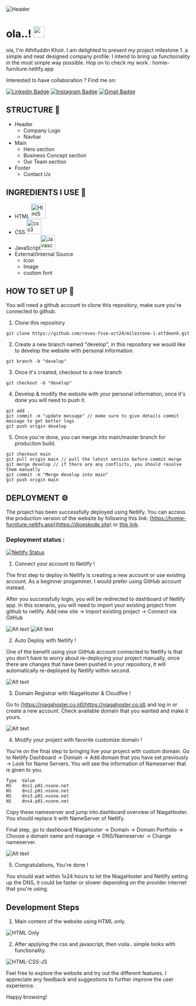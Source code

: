 <!-- [![Review Assignment Due Date](https://classroom.github.com/assets/deadline-readme-button-22041afd0340ce965d47ae6ef1cefeee28c7c493a6346c4f15d667ab976d596c.svg)](https://classroom.github.com/a/dyiPpHu0) -->

![Header](/assets/readme-images/homie-preview.png)

<h1 align="left">ola..! <img src="https://raw.githubusercontent.com/muhammad-avicena/profile/master/wave.gif" width="30px" height="30px" /> </h1>

ola, I'm Athifuddin Khoir. I am delighted to present my project milestone 1. a simple and neat designed company profile. I intend to bring up functioinality in the most simple way possible. Hop on to check my work : homie-furniture.netlify.app

Interested to have collaboration ? Find me on:

[![Linkedin Badge](https://img.shields.io/badge/-Athifuddin_Khoir-blue?style=flat-square&logo=Linkedin&logoColor=white)](www.linkedin.com/in/atfdeenk)
[![Instagram Badge](https://img.shields.io/badge/-atfdeen-purple?style=flat-square&logo=instagram&logoColor=white)](https://www.instagram.com/atfdeen/)
[![Gmail Badge](https://img.shields.io/badge/-atfdeenk@gmail.com-c14438?style=flat-square&logo=Gmail&logoColor=white)](mailto:atfdeenk@gmail.com)

## STRUCTURE 📰

- Header
  - Company Logo
  - Navbar
- Main
  - Hero section
  - Business Concept section
  - Our Team section
- Footer
  - Contact Us

## INGREDIENTS I USE 📜

- HTML <img src="https://cdn.jsdelivr.net/npm/devicon-2.2@2.2.0/icons/html5/html5-original.svg" title="Html5" alt="Html5" width="40" height="40"/>&nbsp;
- CSS <img src="https://cdn.jsdelivr.net/npm/devicon-2.2@2.2.0/icons/css3/css3-original.svg" title="css3" alt="css3" width="40" height="40"/>&nbsp;
- JavaScript<img src="https://cdn.jsdelivr.net/gh/devicons/devicon/icons/javascript/javascript-original.svg" title="Javascript" alt="Javascript" width="40" height="40"/>&nbsp;
- External/Internal Source
  - Icon
  - Image
  - custom font

## HOW TO SET UP 📰

You will need a github account to clone this repository, make sure you're connected to github.

1. Clone this repository

```
git clone https://github.com/revou-fsse-oct24/milestone-1-atfdeenk.git
```

2. Create a new branch named "develop", in this repository we would like to develop the website with personal information.

```
git branch -b "develop"
```

3. Once it's created, checkout to a new branch

```
git checkout -b "develop"
```

4. Develop & modify the website with your personal information, once it's done you will need to push it.

```
git add .
git commit -m "update message" // make sure to give details commit message to get better logs
git push origin develop
```

5. Once you're done, you can merge into main/master branch for production build.

```
git checkout main
git pull origin main // pull the latest version before commit merge
git merge develop // if there are any conflicts, you should resolve them manually
git commit -m "Merge develop into main"
git push origin main
```

## DEPLOYMENT ⚙️

The project has been successfully deployed using Netlify. You can access the production version of the website by following this link: [https://homie-furniture.netlify.app](https://djoeskode.site) or [this link](https://www.djoeskode.site).

### Deployment status :

[![Netlify Status](https://api.netlify.com/api/v1/badges/0291a9f3-ec77-4ea4-b36c-f9481db8029f/deploy-status)](https://app.netlify.com/sites/homie-furniture/deploys)

1. Connect your account to Netlify !

The first step to deploy in Netlify is creating a new account or use existing account. As a beginner progammer, I would prefer using GitHub account instead.

After you successfully login, you will be redirected to dashboard of Netlify app. In this scenario, you will need to import your existing project from github to netlify. Add new site -> Import existing project -> Connect via GitHub

![Alt text](/assets/readme-images/netlify-2.png)
![Alt text](/assets/readme-images/netlify-3.png)

2. Auto Deploy with Netlify !

One of the benefit using your GitHub account connected to Netlify is that you don't have to worry about re-deploying your project manually, once there are changes that have been pushed in your repository, it will automatically re-deployed by Netlify within second.

![Alt text](/assets/readme-images/netlify-auto-deploy.png)

3. Domain Registrar with NiagaHoster & Cloudfire !

Go to [https://niagahoster.co.id](https://niagahoster.co.id) and log in or create a new account. Check available domain that you wanted and make it yours.

![Alt text](/assets/readme-images/niagahoster-login.png)

4. Modify your project with favorite customize domain !

You're on the final step to bringing live your project with custom domain. Go to Netlify Dashboard -> Domain -> Add domain that you have set previously -> Look for Name Servers. You will see the information of Nameserver that is given to you.

```
Type  Value
NS    dns1.p01.nsone.net
NS    dns2.p01.nsone.net
NS    dns3.p01.nsone.net
NS    dns4.p01.nsone.net
```

Copy these nameserver and jump into dashboard overview of NiagaHoster. You should replace it with NameServer of Netlify.

Final step, go to dashboard Niagahoster -> Domain -> Domain Portfolio -> Choose a domain name and manage -> DNS/Nameserver -> Change nameserver.

![Alt text](/assets/readme-images/domain-16.png)

5. Congratulations, You're done !

You should wait within 1x24 hours to let the NiagaHoster and Netlify setting up the DNS, it could be faster or slower depending on the provider internet that you're using.


## Development Steps

1. Main content of the website using HTML only.

![HTML Only](/assets/dev-step/html-only.png)

2. After applying the css and javascript, then voila.. simple looks with functionality.

![HTML-CSS-JS](/assets/dev-step/html-css-js.png)

Feel free to explore the website and try out the different features. I appreciate any feedback and suggestions to further improve the user experience.

Happy browsing!
